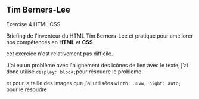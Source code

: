 ## Tim Berners-Lee

Exercise 4 HTML CSS 

Briefing de l'inventeur du HTML Tim Berners-Lee et pratique pour améliorer nos compétences en **HTML** et **CSS**

cet exercice n'est relativement pas difficile.

J'ai eu un problème avec l'alignement des icônes de lien avec le texte, j'ai donc utilisé ``` display: block; ```pour résoudre le problème

et pour la taille des images que j'ai utilisées ```width: 30vw; hight: auto; ```pour le résoudre
